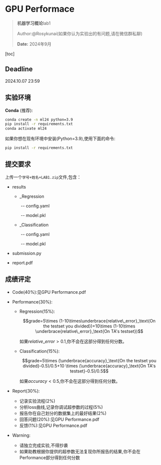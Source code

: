 # GPU Performace

> <p><strong>机器学习概论</strong>lab1</p>
>
> Author:@Rosykunai(如果你认为实验出的有问题,请在微信群私聊)
>
> <p><strong>Date:</strong> 2024年9月</p>

[toc]

## Deadline

2024.10.07 23:59

## 实验环境

__Conda__ (推荐):

```bash
conda create -n ml24 python=3.9
pip install -r requirements.txt
conda activate ml24
```

如果你想在现有环境中安装(Python=3.9),使用下面的命令:

```bash
pip install -r requirements.txt
```

## 提交要求

上传一个``学号+姓名+LAB1.zip``文件,包含：

- results

  - _Regression

    ​	-- config.yaml

    ​	-- model.pkl

  - _Classification

    ​	-- config.yaml

    ​	-- model.pkl

- submission.py

- report.pdf

## 成绩评定

- Code(40%):见GPU Performance.pdf

- Performance(30%):

  - Regression(15%):

    $$grade=5\times (1-10\times\underbrace{relative\_error}_\text{On the testset you divided})+10\times (1-10\times \underbrace{relative\_error}_\text{On TA's testset})$$

    如果$relative\_error>0.1$,你不会在这部分得到任何分数。 

  - Classification(15%):

    $$grade=5\times (\underbrace{accuracy}_\text{On the testset you divided}-0.5)/0.5+10 \times (\underbrace{accuracy}_\text{On TA's testset}-0.5)/0.5$$

    如果$accuracy<0.5$,你不会在这部分得到任何分数。 

- Report(30%):

  - 记录实验流程(2%)
  - 分析loss曲线,记录你调试超参数的过程(5%)
  - 报告你在自己划分的数据集上的最好结果(2%)
  - 回答问题(20%):见GPU Performance.pdf
  - 反馈(1%):见GPU Performance.pdf

- Warning:

  - 请独立完成实验,不得抄袭
  - 如果助教根据你提供的超参数无法复现你所报告的结果,你不会在Performance部分得到任何分数
